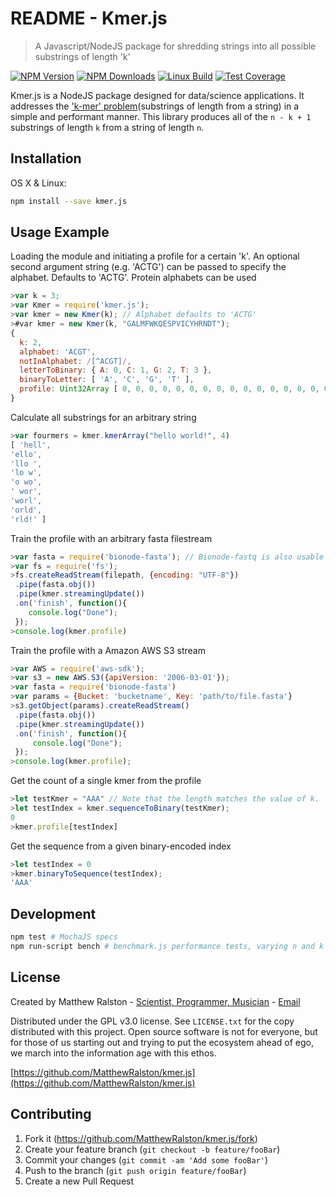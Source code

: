 # README - Kmer.js
>A Javascript/NodeJS package for shredding strings into all possible substrings of length 'k'

  [![NPM Version][npm-image]][npm-url]
  [![NPM Downloads][downloads-image]][downloads-url]
  [![Linux Build][travis-image]][travis-url]
  [![Test Coverage][coveralls-image]][coveralls-url]
  
Kmer.js is a NodeJS package designed for data/science applications. It addresses the ['k-mer' problem](https://en.wikipedia.org/wiki/K-mer)(substrings of length from a string) in a simple and performant manner. This library produces all of the `n - k + 1` substrings of length `k` from a string of length `n`.

## Installation

OS X & Linux:

```sh
npm install --save kmer.js
```

## Usage Example

Loading the module and initiating a profile for a certain 'k'. An optional second argument string (e.g. 'ACTG') can be passed to specify the alphabet. Defaults to 'ACTG'. Protein alphabets can be used

```javascript
>var k = 3;
>var Kmer = require('kmer.js');
>var kmer = new Kmer(k); // Alphabet defaults to 'ACTG'
>#var kmer = new Kmer(k, "GALMFWKQESPVICYHRNDT");
{
  k: 2,
  alphabet: 'ACGT',
  notInAlphabet: /[^ACGT]/,
  letterToBinary: { A: 0, C: 1, G: 2, T: 3 },
  binaryToLetter: [ 'A', 'C', 'G', 'T' ],
  profile: Uint32Array [ 0, 0, 0, 0, 0, 0, 0, 0, 0, 0, 0, 0, 0, 0, 0, 0 ], // A null profile for the given k and alphabet.
}
```

Calculate all substrings for an arbitrary string

```javascript
>var fourmers = kmer.kmerArray("hello world!", 4)
[ 'hell',
'ello',
'llo ',
'lo w',
'o wo',
' wor',
'worl',
'orld',
'rld!' ]
```

Train the profile with an arbitrary fasta filestream

```javascript
>var fasta = require('bionode-fasta'); // Bionode-fastq is also usable
>var fs = require('fs');
>fs.createReadStream(filepath, {encoding: "UTF-8"})
 .pipe(fasta.obj())
 .pipe(kmer.streamingUpdate())
 .on('finish', function(){
    console.log("Done");
 });
>console.log(kmer.profile)
```

Train the profile with a Amazon AWS S3 stream

```javascript
>var AWS = require('aws-sdk');
>var s3 = new AWS.S3({apiVersion: '2006-03-01'});
>var fasta = require('bionode-fasta')
>var params = {Bucket: 'bucketname', Key: 'path/to/file.fasta'}
>s3.getObject(params).createReadStream()
 .pipe(fasta.obj())
 .pipe(kmer.streamingUpdate())
 .on('finish', function(){
     console.log("Done");
 });
>console.log(kmer.profile);
```

Get the count of a single kmer from the profile

```javascript
>let testKmer = "AAA" // Note that the length matches the value of k.
>let testIndex = kmer.sequenceToBinary(testKmer);
0
>kmer.profile[testIndex]
```

Get the sequence from a given binary-encoded index

```javascript
>let testIndex = 0
>kmer.binaryToSequence(testIndex);
'AAA'
```


## Development

```sh
npm test # MochaJS specs
npm run-script bench # benchmark.js performance tests, varying n and k
```

## License

Created by Matthew Ralston - [Scientist, Programmer, Musician](http://matthewralston.us) - [Email](mailto:mrals89@gmail.com)

Distributed under the GPL v3.0 license. See `LICENSE.txt` for the copy distributed with this project. Open source software is not for everyone, but for those of us starting out and trying to put the ecosystem ahead of ego, we march into the information age with this ethos.

[https://github.com/MatthewRalston/kmer.js](https://github.com/MatthewRalston/kmer.js)

## Contributing

1. Fork it (<https://github.com/MatthewRalston/kmer.js/fork>)
2. Create your feature branch (`git checkout -b feature/fooBar`)
3. Commit your changes (`git commit -am 'Add some fooBar'`)
4. Push to the branch (`git push origin feature/fooBar`)
5. Create a new Pull Request




[npm-image]: https://img.shields.io/npm/v/kmer.js.svg
[npm-url]: https://npmjs.org/package/kmer.js
[downloads-image]: https://img.shields.io/npm/dm/kmer.js.svg
[downloads-url]: https://npmjs.org/package/kmer.js
[travis-image]: https://img.shields.io/travis/MatthewRalston/kmer.js/master.svg?label=linux
[travis-url]: https://travis-ci.org/MatthewRalston/kmer.js
[coveralls-image]: https://img.shields.io/coveralls/MatthewRalston/kmer.js/master.svg
[coveralls-url]: https://coveralls.io/r/MatthewRalston/kmer.js?branch=master
